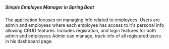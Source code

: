 ##### Simple Employee Manager in Spring Boot
The application focuses on managing info related to employees.
Users are admin and employees where each employee has access to it's personal info allowing CRUD features.
Includes regisration, and login features for both admin and employees
Admin can manage, track info of all registered users in his dashboard page.






<!--
**sanskardudhe09/sanskardudhe09** is a ✨ _special_ ✨ repository because its `README.md` (this file) appears on your GitHub profile.

Here are some ideas to get you started:

- 🔭 I’m currently working on ...
- 🌱 I’m currently learning ...
- 👯 I’m looking to collaborate on ...
- 🤔 I’m looking for help with ...
- 💬 Ask me about ...
- 📫 How to reach me: ...
- 😄 Pronouns: ...
- ⚡ Fun fact: ...
-->
